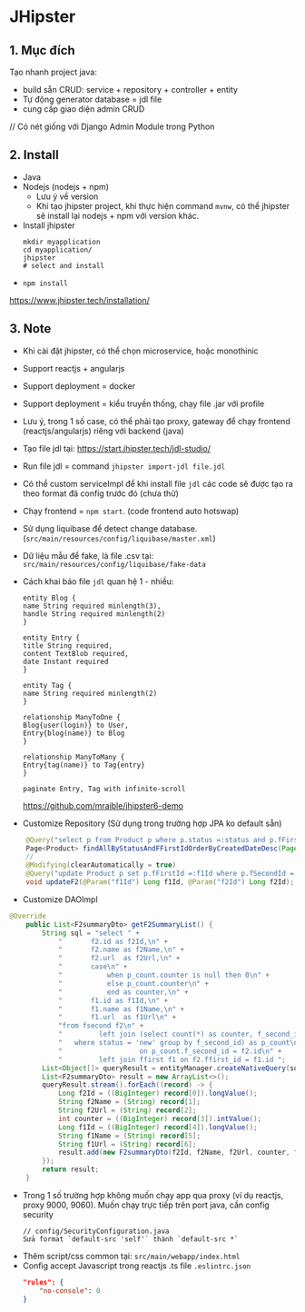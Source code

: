 # JHipster
## 1. Mục đích
Tạo nhanh project java:
- build sẵn CRUD: service + repository + controller + entity
- Tự động generator database = jdl file
- cung cấp giao diện admin CRUD     

// Có nét giống với Django Admin Module trong Python
## 2. Install
- Java
- Nodejs (nodejs + npm)
    - Lưu ý về version 
    - Khi tạo jhipster project, khi thực hiện command `mvnw`, có thể jhipster sẽ install lại nodejs + npm với version khác.
- Install jhipster
    ```
    mkdir myapplication
    cd myapplication/
    jhipster
    # select and install
    ```
- `npm install`

https://www.jhipster.tech/installation/
## 3. Note
- Khi cài đặt jhipster, có thể chọn microservice, hoặc monothinic
- Support reactjs + angularjs
- Support deployment = docker
- Support deployment = kiểu truyền thống, chạy file .jar với profile
- Lưu ý, trong 1 số case, có thể phải tạo proxy, gateway để chạy frontend (reactjs/angularjs) riêng với backend (java)
- Tạo file jdl tại: https://start.jhipster.tech/jdl-studio/
- Run file jdl = command `jhipster import-jdl file.jdl`
- Có thể custom serviceImpl để khi install file `jdl` các code sẽ được tạo ra theo format đã config trước đó (chưa thử)
- Chạy frontend = `npm start`. (code frontend auto hotswap)
- Sử dụng liquibase để detect change database. (`src/main/resources/config/liquibase/master.xml`)
- Dữ liệu mẫu để fake, là file .csv tại: `src/main/resources/config/liquibase/fake-data`
- Cách khai báo file `jdl` quan hệ 1 - nhiều: 
    ```
    entity Blog {
    name String required minlength(3),
    handle String required minlength(2)
    }

    entity Entry {
    title String required,
    content TextBlob required,
    date Instant required
    }

    entity Tag {
    name String required minlength(2)
    }

    relationship ManyToOne {
    Blog{user(login)} to User,
    Entry{blog(name)} to Blog
    }

    relationship ManyToMany {
    Entry{tag(name)} to Tag{entry}
    }

    paginate Entry, Tag with infinite-scroll
    ```
    https://github.com/mraible/jhipster6-demo

- Customize Repository  (Sử dụng trong trường hợp JPA ko default sẵn)
```java
    @Query("select p from Product p where p.status =:status and p.fFirstId =:f1Id order by p.createdDate desc")
    Page<Product> findAllByStatusAndFFirstIdOrderByCreatedDateDesc(Pageable pageable, @Param("status") String status, @Param("f1Id") Long f1Id);
    //
    @Modifying(clearAutomatically = true)
    @Query("update Product p set p.fFirstId =:f1Id where p.fSecondId =:f2Id")
    void updateF2(@Param("f1Id") Long f1Id, @Param("f2Id") Long f2Id);
```
- Customize DAOImpl
```java
@Override
    public List<F2summaryDto> getF2SummaryList() {
        String sql = "select " +
            "       f2.id as f2Id,\n" +
            "       f2.name as f2Name,\n" +
            "       f2.url  as f2Url,\n" +
            "       case\n" +
            "           when p_count.counter is null then 0\n" +
            "           else p_count.counter\n" +
            "           end as counter,\n" +
            "       f1.id as f1Id,\n" +
            "       f1.name as f1Name,\n" +
            "       f1.url  as f1Url\n" +
            "from fsecond f2\n" +
            "         left join (select count(*) as counter, f_second_id from product " +
            "   where status = 'new' group by f_second_id) as p_count\n" +
            "                   on p_count.f_second_id = f2.id\n" +
            "         left join ffirst f1 on f2.ffirst_id = f1.id ";
        List<Object[]> queryResult = entityManager.createNativeQuery(sql).getResultList();
        List<F2summaryDto> result = new ArrayList<>();
        queryResult.stream().forEach((record) -> {
            Long f2Id = ((BigInteger) record[0]).longValue();
            String f2Name = (String) record[1];
            String f2Url = (String) record[2];
            int counter = ((BigInteger) record[3]).intValue();
            Long f1Id = ((BigInteger) record[4]).longValue();
            String f1Name = (String) record[5];
            String f1Url = (String) record[6];
            result.add(new F2summaryDto(f2Id, f2Name, f2Url, counter, f1Id, f1Name, f1Url));
        });
        return result;
    }
```
- Trong 1 số trường hợp không muốn chạy app qua proxy (ví dụ reactjs, proxy 9000, 9060). Muốn chạy trực tiếp trên port java, cần config security 
    ```text
    // config/SecurityConfiguration.java
    Sửa format `default-src 'self'` thành `default-src *`
    ```
- Thêm script/css common tại: `src/main/webapp/index.html`
- Config accept Javascript trong reactjs .ts file `.eslintrc.json`
    ```json
    "rules": {
        "no-console": 0
    }
    ```
